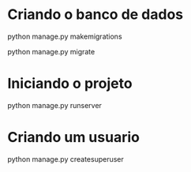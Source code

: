 
# Criando o banco de dados 

python manage.py makemigrations

python manage.py migrate

# Iniciando o projeto

python manage.py runserver

# Criando um usuario 

python manage.py createsuperuser